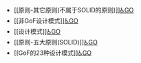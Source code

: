 - [[原则-其它原则(不属于SOLID的原则)]][♿GO](https://github.com/FourteenD/Note/blob/main/技术/设计模式/补充原则(不属于SOLID原则).md)
- [[非GoF设计模式]][♿GO](https://github.com/FourteenD/Note/blob/main/技术/设计模式/非GoF设计模式.md)
- [[设计模式]][♿GO](https://github.com/FourteenD/Note/blob/main/技术/设计模式/设计模式.md)
- [[原则-五大原则(SOLID)]][♿GO](https://github.com/FourteenD/Note/blob/main/技术/设计模式/设计模式五大原则(SOLID).md)
- [[GoF的23种设计模式]][♿GO](https://github.com/FourteenD/Note/blob/main/技术/设计模式/GoF的23种设计模式.md)

